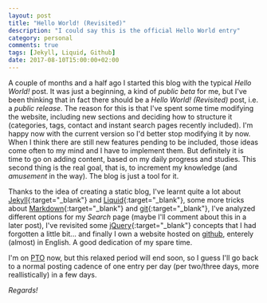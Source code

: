 ```yaml
---
layout: post
title: "Hello World! (Revisited)"
description: "I could say this is the official Hello World entry"
category: personal
comments: true
tags: [Jekyll, Liquid, Github]
date: 2017-08-10T15:00:00+02:00
---
```


A couple of months and a half ago I started this blog with the typical _Hello World!_ post. It was just a beginning, a kind of _public beta_ for me, but I've been thinking that in fact there should be a _Hello World! (Revisited)_ post, i.e. a _public release_. The reason for this is that I've spent some time modifying the website, including new sections and deciding how to structure it (categories, tags, contact and instant search pages recently included). I'm happy now with the current version so I'd better stop modifying it by now. When I think there are still new features pending to be included, those ideas come often to my mind and I have to implement them. But definitely it is time to go on adding content, based on my daily progress and studies. This second thing is the real goal, that is, to increment my knowledge (and _amusement_ in the way). The blog is just a tool for it.

Thanks to the idea of creating a static blog, I've learnt quite a lot about [Jekyll](http://jekyllrb.com/){:target="_blank"} and [Liquid](https://shopify.github.io/liquid/){:target="_blank"}, some more tricks about [Markdown](https://en.wikipedia.org/wiki/Markdown){:target="_blank"} and [git](https://git-scm.com/){:target="_blank"}, I've analyzed different options for my *Search* page (maybe I'll comment about this in a later post), I've revisited some [jQuery](https://jquery.com/){:target="_blank"} concepts that I had forgotten a little bit... and finally I own a website hosted on [github](https://github.com/estraviz/estraviz.github.io), enterely (almost) in English. A good dedication of my spare time.

I'm on <span class="glossary"><a href="#" class="tooltip-right" data-tooltip="{{site.data.glossary.PTO}}">PTO</a></span> now, but this relaxed period will end soon, so I guess I'll go back to a normal posting cadence of one entry per day (per two/three days, more reallistically) in a few days. 

*Regards!*
